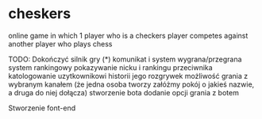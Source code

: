 # cheskers
online game in which 1 player who is a checkers player competes against another player who plays chess

TODO:
Dokończyć silnik gry (*)
komunikat i system wygrana/przegrana
system rankingowy
pokazywanie nicku i rankingu przeciwnika
katologowanie uzytkownikowi historii jego rozgrywek 
możliwość grania z wybranym kanałem (że jedna osoba tworzy załóżmy pokój o jakieś nazwie, a druga do niej dołącza)
stworzenie bota
dodanie opcji grania z botem 

Stworzenie font-end
